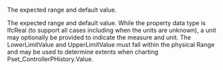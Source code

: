 The expected range and default value.

The expected range and default value.  While the property data type is IfcReal (to support all cases including when the units are unknown), a unit may optionally be provided to indicate the measure and unit.  The LowerLimitValue and UpperLimitValue must fall within the physical Range and may be used to determine extents when charting Pset_ControllerPHistory.Value.
